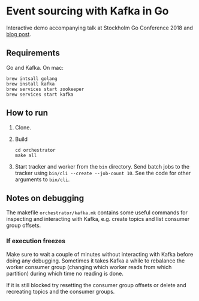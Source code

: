 Event sourcing with Kafka in Go
===============================
Interactive demo accompanying talk at Stockholm Go Conference 2018 and
[blog post](https://www.formulate.app/formulate-hq-blog/event-sourcing-with-kafka-in-go).


## Requirements
Go and Kafka. On mac:

```
brew intsall golang
brew install kafka
brew services start zookeeper
brew services start kafka
```


## How to run
1. Clone.

2. Build

   ```
   cd orchestrator
   make all
   ```

3. Start tracker and worker from the `bin` directory.
   Send batch jobs to the tracker using `bin/cli --create --job-count 10`.
   See the code for other arguments to `bin/cli`.


## Notes on debugging
The makefile `orchestrator/kafka.mk` contains some useful commands for inspecting and interacting with Kafka, e.g. create topics and list consumer group offsets.

### If execution freezes
Make sure to wait a couple of minutes without interacting with Kafka before doing any debugging.
Sometimes it takes Kafka a while to rebalance the worker consumer group (changing which worker reads from which partition) during which time no reading is done.

If it is still blocked try resetting the consumer group offsets or delete and recreating topics and the consumer groups.
